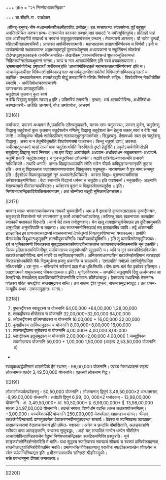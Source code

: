 +++
title = "२१ निर्ण्णयभावचन्द्रिका"

+++
डा.श्रीहरिः.रा . वाळ्वेकर्


॥श्रीमद्-हनुमद्-भीम-मध्वान्तर्गतश्रीलक्ष्मीहयग्रीवः प्रसीदतु॥
इतः सप्ताष्टभ्यः संवत्सरेभ्यः पूर्वं बहुश्रुत अनतिपरिचितः कश्चन ग्रन्थ-
दानव्याजेन काञ्चन ग्रन्थान् मह्यं सम्प्रददे ‘न ममे’त्युक्तिपूर्वम्। प्रतिग्रही 
चाहं दात्र आशीरुद्गीर्य सम्प्रार्थ्य च भगवन्तं सकुतूहलमपश्यंस्तान् ग्रन्थान्। 
तेष्वन्यतरौ  आस्ताम्।  यौ  भारेण  दुरूढौ,  बहिःप्राचीनताळपत्रनिभौ। 
आन्तरत  अर्वाचीनपत्रात्मानौ।  महाभारतस्य  तत्तात्पर्यनिर्णयस्य  च 
निर्णयौ। इमौ च पश्यंपश्यंतयो रक्षाकवचान्त अद्राक्षमदृष्टपूर्वं पूरुषमध्येतॄणाम् 
अध्यापकानां च स्फूर्तिमन्तं श्वेतकेशं दोर्दण्डधृतपुस्तकाङ्कं तर्जनीमध्यमाहित-
लेखनीकम् एकान्तमधिवसन्तं शुभ्रकञ्चुलिकामन्तं निहितकर्णनासोपचक्षुष्मन्तं 
सन्तम्।  यस्य  च  नाम  आचार्य्यगोविन्द  इति  स्वयं  प्रचकाशयामास। 
‘इमामाचार्यगोविन्दः  प्रमृष्टार्थां  व्यरीरचन्’इति  ‘आचार्यगोविन्दकृते 
महाभारततात्पर्यनिर्णयस्य’ इति च। 
आचार्यकुलाधीशाः विविधदर्शनाब्धिपारङ्गताः
आचार्यकुलाधीशानामेतेषां  विविधदर्शनाब्धिपारङ्गततां  च  तद्रचित-
ग्रन्थावलोकनतः शक्यतेऽद्यपि बोद्धुं तत्वज्ञानिभी रसिकैः निर्मस्तरैः सद्भिः। 
विषयेऽस्मिन् नैषधीयोक्तिं स्मरामि ;-
अधीतिबोधाचरणप्रचारणैः  
दशाश्चतस्रः प्रणयन्नुपाधिभिः।  
चतुर्दशत्वं कृतवान् कुतः स्वयं  
न वेद्मि विद्यासु चतुर्दश स्वयम्॥ इति।
उक्तिरियं समन्वेति। इत्थम्-  अयं आचार्यगोविन्दः, अधीतिबोधा-
चरणप्रचारणैः-  अधीतिः     अध्ययनं,  बोधः अर्थावबोधः,  आचरणं  

[[216]]

कर्माचरणं,  प्रचारणं अध्यापनं  तैः,उपाधिभिः एतैश्चतुष्प्रकारैः,  चतस्रः 
दशाः चतुरवस्थाः, प्रणयन्   कुर्वन्, चतुर्दशसु विद्यासु चतुर्दशत्वं कुतः 
कृतवान्   चतुर्दशत्वेन गणितेषु विद्यासु चतुर्दशत्वं केन हेतुना चकार,स्वयं 
न वेद्मि  नाहं जाने!॥
कविमूर्धन्यः श्रीहर्षः श्लोकेऽस्मिन् नलस्याद्भुतगुणमवर्णयत्। सिद्धश्चतु-
र्दशत्वधर्मः  स्वत  एव  चतुर्दशसु  विद्यासु।  अस्य  च  न  हेतुर्भवितुमर्हति 
पिष्टपेषणसमो यःकश्चन। किन्तु चतुस्रो दशाः[ अवस्थाः अधीत्याद्युपाधयः] 
यासां तासां भावः चतुर्दशत्वमिति निरुक्तितो दृष्टो हेतुरिति।
प्रकृतेऽचार्यगोविन्दोऽपि चतुर्दशसु विद्यासु स्वयं निष्णातः। ता इमा 
विद्या आचार्यकृतैः अध्ययन-अर्थावबोधन-तदुक्ताचरण-अध्यापनैः चतुर्भिः 
प्रकारैः चतुर्दशतामापुः। न पुनःचतुरधिका दशेत्यर्थतः। 
यद्यपि क्षत्रियोऽध्यापनात्मनि  प्रचारणे नाधिक्रियते। तथापि धनादि-
दानतः विप्रद्वाराध्यापयति स्मेति भावेन श्रीहर्षः कविपुङ्गवःनलनृपतिं तुष्टाव 
इति। अत्र तु विद्वत्तल्लजः पदवाक्यप्रमाणपारावारः विप्रकुलवरः पडुमन्नूरु-
नारायणात्मा वै पुत्र नामा सम्बभूव इति। ईदृशोऽयं विप्रवरकुलप्रसूतो नूनं 
अध्यापनेऽधिक्रियते। 
कास्ता विद्याः-
पुराणन्यायमीमांसा धर्मशास्त्राङ्गमिश्रिताः। 
वेदाः स्थानानि विद्यानां धर्मस्य च चतुर्दश॥ इति याज्ञ्यवल्ये। 
मनुरब्रवीत्-
अङ्गानि वेदाश्चत्वारो मीमांसान्यायविस्तरः। 
धर्मशास्त्रं पुराणं च विद्यास्त्वेताश्चतुर्दश ॥ इति। 
निर्णयभावचन्द्रिकाविशेषकिसलयमात्रम्। 
अथ चोन्मील्य चक्षूषी भूमिकामधिगच्छाम॥

[[217]]

भगवान् व्यासः भगवानाचार्यमध्वश्च नायकौ भुव्यवतीर्णौ। अथ ह वै 
द्वापरान्ते  कृष्णावतारात्प्राक्  कृष्णद्वैपायनः,  चतुःसहस्रे  त्रिशतोत्तरे  गते 
संवत्सराणां  तु  कलौ  आचार्यमध्वोऽवतेरतुः।कलिस्तु  खलः  खळनायकः 
कलहप्रेमा स्वाकार्यं यथाकालं विदधाति। कार्यं चेदं तस्य तमोदूणाशम्। 
येन खलु तत्वज्ञानसूर्यःमेघछन्न इव दुर्दिनमनुभवति अनुभविता अनुभविष्यति 
च  तदातदा।  अथ  सज्जनमनोनिरूढपदं  तत्  हलाहलमिव  व्यापि।  तद्वै 
ध्वंसमनायि झञ्झानिल इव प्राणनामास्पदाभ्यां व्यासमध्वाभ्यां देवनेतृभ्यां 
नियतगुरुशिष्याभ्यां यथाकालम्। प्राबोधि चैताभ्यामेव विबुधमनःकुमुदानि 
ज्ञानपीयूषस्यन्दिभिः स्वकीयवाचोयुक्तिभिः। इति तु पल्लवितमेतद्भूमिकायाः। 
इयं  च  भूमिकारमणी  विगतत्रस्ता  सुबद्धप्रासास्वकीयपादविन्यासतश्च 
काव्यास्वादनरसिकमनांसि नूनं प्रकर्षति। 
किञ्च इतिहाससमधिजिगीषून् समधिगताञ्च समुद्बोधयति सुदृढयति च। 
अपि च नूनं स्ववचोविक्षेपविक्रमेण बन्नञ्जेआचार्यगोविन्दः बाणं भारविं वा 
स्मृतिपथङ्गमयति।  अनितरसाधरणप्रतिभं  बन्नञ्जेमहोमहिमानं  सरळहृदयं 
विरळसंशोधकमिति नैके विद्वन्मूर्धन्या प्रजगुः प्रजगन्ति च सम्प्रत्यपि। 
‘दशप्रमतिः’ नवोऽर्थः
दशभिर्गुणैःप्रमिता मतिःयस्येति। दश गुणाः – भक्तिर्ज्ञानं सवैराग्यं 
प्रज्ञा  मेधा  धृतिःस्थितिः।योगः  प्राणः  बलं  चैव  वृकोदर  इतिस्मृतः। 
एतद्दशात्मको वायुस्तस्माद् भीमस्तदात्मकः॥ इति। 
भूगोलविवरणम् –
अण्डमिदं  चतुसृष्वपि  दिक्षु  ऊर्ध्वमधश्च  आ  केन्द्रबिन्दोः  मेरुपर्वतात् 
पञ्चविंशत्कोटियोजनमिति प्रमाणतः कीर्तयाम्बभूव। हैममयस्य मध्यबिन्दोः 
मेरुनाम्नः पर्वतस्य परितः सप्तद्वीपाः सप्तसमुद्राश्च सन्ति। तत्र सप्तमः द्वीपः 
पुष्करः, सप्तमःसमुद्रःस्वादूदः। ततः प्रथम-जम्बूद्वीप-प्रथम- लवणसमुद्रान्त-
मानम्। 

[[218]]

7. पुष्करद्वीपस्य स्वादूदस्य च योजनानि 
64,00,000 +64,00,000   1,28,00,000
6. शाकद्वीपस्य क्षीरोदस्य च योजनानि 
32,00,000+32,00,000   64,00,000
5. क्रौञ्चद्वीपस्य दधिमण्डोदस्य च योजनानि 
16,00,000 + 16,00,000   32,00,000
4. कुशद्वीपस्य सार्पिषसमुद्रस्य च योजनानि 
8,00,000+8,00,000  16,00,000
3. शाल्मलद्वीपस्य सुरोदस्य च योजनानि 
4,00,000+ 4,00,000   8,00,000
2. प्लक्षद्वीपस्य इक्षुसमुद्रस्य च योजनानि
2,00,000+2,00,000   4,00,000
1.जम्बूद्वीपस्य लवणोदस्यच योजनानि 
50,000 + 1,00,000  1,50,000
{आहत्य 2,53,50,000 योजनानि ॥}
+
स्वादूदाध्यर्द्धपरिमाणं वाज्रलेपिकं हैमं स्थलम् –
96,00,000 योजनानि।
एवञ्च मेरुमध्यादन्तं सहत्य लोकनामकं एतदेव 
3,49,50,000 योजनानि। एतत्सर्वं लोकनाम विदुः। 

[[219]]

लोकालोकपर्वतप्रदेशस्तु  -  50,50,000  योजनानि।  लोकमानात् 
द्विगुणं 3,49,50,000×2 
अन्धतमसम् -6,99,00,000 योजनानि। ततोऽपि द्विगुणं 6,99, 
00, 000×2 
घनोदकम् - 13,98,00,000 योजनानि। 
अ. 3,49,50,000+
आ.  50,50,000+
इ.   6,99,00,000+
ई.  13,98,00,000   संहत्य 24.97,00,000 योजनानि। तदन्ते 
भगवतः  विष्णोर्धाम  वदन्ति।तच्च  लक्षत्रययोजनमितम्।+3,00,000। 
पञ्चविंशत्कोटियोजनानि 250,000,000 मेरुपर्वतात् ब्रह्माण्डस्य मानम्। 
श्रीमान् बन्नञ्जेगोविन्दाचार्यः 
प्राणसूत्रप्रणेता  वैयाकरणनवीनसूत्रप्रबन्धा  चाचार्यः।  वेदस्य  च 
उपनिषदश्च  व्याख्याता,  साक्षात्परम्परायां  वेदप्रवचनाचार्य  इति  प्रथित- 
यशस्कः। अनेन च छन्दांसि मीमांसितानि, अलङ्काराणि स्वीयया वाचा 
अलङ्कृतानि,  बन्धाश्च  सुष्टुबद्धाः,।  अहो  यत्  सम्पादितं  मान्येन  धन्येन 
श्रीशीलेन  आचार्यगोविन्दपण्डितराजेन  वैदुष्यं  निर्णयभावचन्द्रिकातः 
स्फटिकमणिरिव प्रस्फुरति। नूनं शाङ्करोक्तेर्निदर्शनमेतदिति मे भाति– यथा 
शुद्धस्य  स्फटिकस्य  स्वाच्छ्यं  शौक्ल्यं  च  स्वरूपं  प्राग्विवेकग्रहणात् 
रक्तनीलाद्युपाधिभिरविविक्तमिव  भवति।  प्रमाणजनितविवेकग्रहणात्तु 
पराचीनः स्फटीकःस्वाच्छेन शौक्ल्येन च स्वेन रूपेणाभिनिष्पद्यत इति ॥
वीरनारायणार्येण सन्दिष्टो श्रीहरिस्सुधीः।  
चक्रे प्रबन्धममुना प्रीयतां कमलालयः॥ 
****

[[220]]
